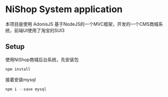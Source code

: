 # NiShop System application

本项目是使用 AdonisJS 基于NodeJS的一个MVC框架，开发的一个CMS商城系统，前端UI使用了淘宝的SUI3

## Setup

使用NiShop商城后台系统，先安装包

```bash
npm install

```
接着安装mysql

```js
npm i --save mysql
```
